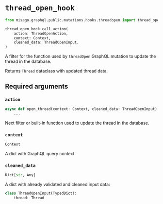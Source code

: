 # `thread_open_hook`

```python
from misago.graphql.public.mutations.hooks.threadopen import thread_open_hook

thread_open_hook.call_action(
    action: ThreadOpenAction,
    context: Context,
    cleaned_data: ThreadOpenInput,
)
```

A filter for the function used by `threadOpen` GraphQL mutation to update the thread in the database.

Returns `Thread` dataclass with updated thread data.


## Required arguments

### `action`

```python
async def open_thread(context: Context, cleaned_data: ThreadOpenInput) -> Thread:
    ...
```

Next filter or built-in function used to update the thread in the database.


### `context`

```python
Context
```

A dict with GraphQL query context.


### `cleaned_data`

```python
Dict[str, Any]
```

A dict with already validated and cleaned input data:

```python
class ThreadOpenInput(TypedDict):
    thread: Thread
```